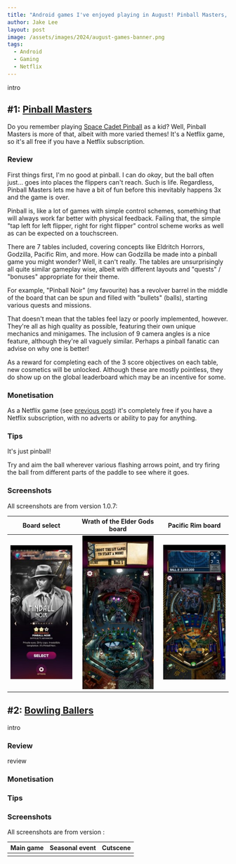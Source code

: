 ```yaml
---
title: "Android games I've enjoyed playing in August! Pinball Masters, Bowling Ballers 🎳"
author: Jake Lee
layout: post
image: /assets/images/2024/august-games-banner.png
tags:
  - Android
  - Gaming
  - Netflix
---
```


intro

## #1: [Pinball Masters](https://play.google.com/store/apps/details?id=com.netflix.NGP.ZenPinball)

Do you remember playing [Space Cadet Pinball](https://en.wikipedia.org/wiki/Full_Tilt!_Pinball#3D_Pinball_for_Windows_%E2%80%93_Space_Cadet) as a kid? Well, Pinball Masters is more of that, albeit with more varied themes! It's a Netflix game, so it's all free if you have a Netflix subscription.

### Review

First things first, I'm no good at pinball. I can do _okay_, but the ball often just... goes into places the flippers can't reach. Such is life. Regardless, Pinball Masters lets me have a bit of fun before this inevitably happens 3x and the game is over.

Pinball is, like a lot of games with simple control schemes, something that will always work far better with physical feedback. Failing that, the simple "tap left for left flipper, right for right flipper" control scheme works as well as can be expected on a touchscreen.

There are 7 tables included, covering concepts like Eldritch Horrors, Godzilla, Pacific Rim, and more. How can Godzilla be made into a pinball game you might wonder? Well, it can't really. The tables are unsurprisingly all quite similar gameplay wise, albeit with different layouts and "quests" / "bonuses" appropriate for their theme.

For example, "Pinball Noir" (my favourite) has a revolver barrel in the middle of the board that can be spun and filled with "bullets" (balls), starting various quests and missions.

That doesn't mean that the tables feel lazy or poorly implemented, however. They're all as high quality as possible, featuring their own unique mechanics and minigames. The inclusion of 9 camera angles is a nice feature, although they're all vaguely similar. Perhaps a pinball fanatic can advise on why one is better!

As a reward for completing each of the 3 score objectives on each table, new cosmetics will be unlocked. Although these are mostly pointless, they do show up on the global leaderboard which may be an incentive for some.

### Monetisation

As a Netflix game (see [previous post](/_posts/2024-07-19-android-games-netflix.md)) it's completely free if you have a Netflix subscription, with no adverts or ability to pay for anything.

### Tips

It's just pinball!

Try and aim the ball wherever various flashing arrows point, and try firing the ball from different parts of the paddle to see where it goes.

### Screenshots

All screenshots are from version 1.0.7:

|                                                            Board select                                                             |                                                         Wrath of the Elder Gods board                                                          |                                                            Pacific Rim board                                                             |
| :---------------------------------------------------------------------------------------------------------------------------------: | :--------------------------------------------------------------------------------------------------------------------------------------------: | :--------------------------------------------------------------------------------------------------------------------------------------: |
| [![Pinball Masters board select](/assets/images/2024/aug-pinball-1-thumbnail.jpg)](/assets/images/2024/aug-pinball-1-thumbnail.jpg) | [![Pinball Masters wrath of the elder gods](/assets/images/2024/aug-pinball-2-thumbnail.jpg)](/assets/images/2024/aug-pinball-2-thumbnail.jpg) | [![Pinball Masters pacific rim board](/assets/images/2024/aug-pinball-3-thumbnail.jpg)](/assets/images/2024/aug-pinball-3-thumbnail.jpg) |

## #2: [Bowling Ballers](p)

intro

### Review

review

### Monetisation

### Tips

### Screenshots

All screenshots are from version :

| Main game | Seasonal event | Cutscene |
| :-------: | :------------: | :------: |
|           |
